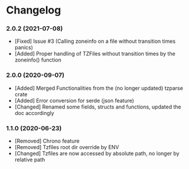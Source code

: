 # Changelog

### 2.0.2 (2021-07-08)

- [Fixed] Issue #3 (Calling zoneinfo on a file without transition times panics)
- [Added] Proper handling of TZFiles without transition times by the zoneinfo() function

### 2.0.0 (2020-09-07)

- [Added] Merged Functionalities from the (no longer updated) tzparse crate 
- [Added] Error conversion for serde (json feature)
- [Changed] Renamed some fields, structs and functions, updated the doc accordingly

### 1.1.0 (2020-06-23)

- [Removed] Chrono feature
- [Removed] Tzfiles root dir override by ENV
- [Changed] Tzfiles are now accessed by absolute path, no longer by relative path